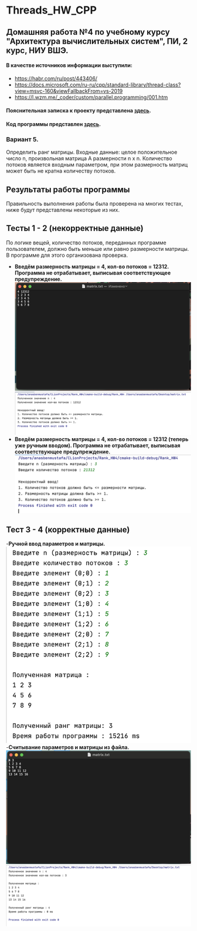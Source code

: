 # Threads_HW_CPP
## Домашняя работа №4 по учебному курсу "Архитектура вычислительных систем", ПИ, 2 курс, НИУ ВШЭ. 
#### В качестве источников информации выступили:
<!--ts-->
  * https://habr.com/ru/post/443406/ <br />
  * https://docs.microsoft.com/ru-ru/cpp/standard-library/thread-class?view=msvc-160&viewFallbackFrom=vs-2019 <br />
  * https://l.wzm.me/_coder/custom/parallel.programming/001.htm <br />
<!--te-->
#### Пояснительная записка к проекту представлена [здесь](Materials/БенМустафа_191.pdf).
#### Код программы представлен [здесь](Code/main.cpp).
### Вариант 5. 
Определить ранг матрицы. Входные данные: целое положительное число n, произвольная матрица А размерности n х n. Количество потоков является входным параметром, при этом размерность матриц может быть не кратна количеству потоков.
## Результаты работы программы
Правильность выполнения работы была проверена на многих тестах, ниже будут представлены некоторые из них.
## Тесты 1 - 2 (некорректные данные)
По логике вещей, количество потоков, переданных программе пользователем, должно быть меньше или равно размерности матрицы. В программе для этого организована проверка.
- **Введём размерность матрицы = 4, кол-во потоков = 12312. Программа не отрабатывает, выписывая соответствующее предупреждение.**</br>
  ![](Materials/incorrect1.png)</br>
  ![](Materials/incorrect1.1.png)</br>
- **Введём размерность матрицы = 4, кол-во потоков = 12312 (теперь уже ручным вводом). Программа не отрабатывает, выписывая соответствующее предупреждение.**</br>
  ![](Materials/incorrect2.png)</br>
## Тест 3 - 4 (корректные данные)
-**Ручной ввод параметров и матрицы.**
  ![](Materials/correct1.png)</br>
-**Считывание параметров и матрицы из файла.**
  ![](Materials/correct2.png)</br>
  ![](Materials/correct2.2.png)</br>
